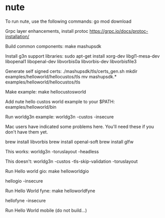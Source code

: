 # nute

To run nute, use the following commands:
go mod download

Grpc layer enhancements, install protoc
https://grpc.io/docs/protoc-installation/

Build common components:
make mashupsdk

Install g3n support libraries:
sudo apt-get install xorg-dev libgl1-mesa-dev libopenal1 libopenal-dev libvorbis0a libvorbis-dev libvorbisfile3

Generate self signed certs:
./mashupsdk/tls/certs_gen.sh
mkdir examples/helloworld/hellocustos/tls
mv mashupsdk.* examples/helloworld/hellocustos/tls

Make example:
make hellocustosworld

Add nute hello custos world example to your $PATH:
examples/helloworld/bin

Run worldg3n example:
worldg3n -custos -insecure

Mac users have indicated some problems here.  You'll need these if you don't have them yet.

brew install libvorbis 
brew install openal-soft
brew install glfw

This works:
worldg3n -toruslayout -headless

This doesn't:
worldg3n -custos -tls-skip-validation -toruslayout

Run Hello world gio:
make helloworldgio

hellogio -insecure

Run Hello World fyne:
make helloworldfyne

hellofyne -insecure

Run Hello World mobile (do not build...)
